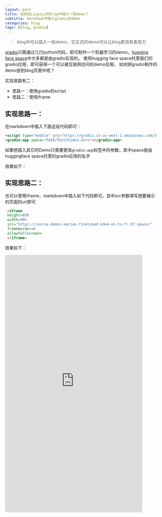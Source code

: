 ```yaml
---
layout: post
title: 如何在Liuyiyi的blog中插入一段demo？
subtitle: markdown中插入gradio的demo
categories: blog
tags: [blog, gradio]
---
```


> blog中可以插入一些demo，交互式的demo可以让blog更具有表现力


[gradio](https://www.gradio.app/)只需通过几行python代码，即可制作一个机器学习的demo，[hugging face space](https://huggingface.co/spaces)中大多都是由gradio实现的。
使用hugging face space托管我们的gradio应用，即可获得一个可以被互联网访问的demo应用。
如何把gradio制作的demo放到blog页面中呢？

实现思路有二：
- 思路一：使用gradio的script
- 思路二：使用iframe

## 实现思路一：
在markdown中插入下面这段代码即可：
```html
<script type="module" src="https://gradio.s3-us-west-2.amazonaws.com/3.23.0/gradio.js"></script>
<gradio-app space="PAIR/Text2Video-Zero"></gradio-app>
```
如果想插入其它的Demo只需要更改`gradio-app`标签中的参数，其中space是由huggingface space托管的gradio应用的名字

效果如下：
<script type="module" src="https://gradio.s3-us-west-2.amazonaws.com/3.23.0/gradio.js"></script>
<gradio-app space="PAIR/Text2Video-Zero"></gradio-app>

<!-- 
在这篇blog中插入了一段demo演示
https://huggingface.co/blog/text-to-video -->
<!-- 在github仓库中看到了blog的源码，blog是用markdown写的，插入的是由huggingface space 托管的一段代码 -->
<!-- 如何在markdown中放gradio的demo？ -->

## 实现思路二：
也可以使用iframe，markdown中插入如下代码即可，其中src参数填写想要展示的页面的url即可
```html
 <iframe  
 height=850 
 width=90% 
 src="https://course-demos-marian-finetuned-kde4-en-to-fr.hf.space/"  
 frameborder=0  
 allowfullscreen>
 </iframe>
 ```
 效果如下：
 <iframe  
 height=850 
 width=90% 
 src="https://course-demos-marian-finetuned-kde4-en-to-fr.hf.space/"  
 frameborder=0  
 allowfullscreen>
 </iframe>